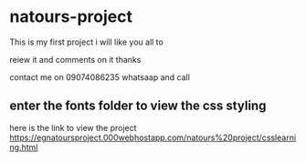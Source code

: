 # natours-project

This is my first project i will like you all to 

reiew it and comments on it thanks

contact me on 09074086235 whatsaap and call

## enter the fonts folder to view the css styling
 
here is the link to view the project https://egnatoursproject.000webhostapp.com/natours%20project/csslearning.html
